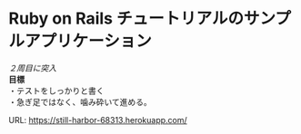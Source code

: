# Ruby on Rails チュートリアルのサンプルアプリケーション
*２周目に突入*  
**目標**  
・テストをしっかりと書く  
・急ぎ足ではなく、噛み砕いて進める。  

URL: <https://still-harbor-68313.herokuapp.com/>  
